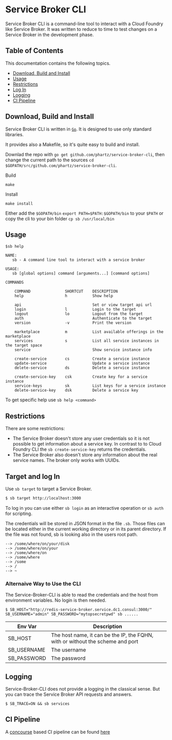 # Service Broker CLI
Service Broker CLI is a command-line tool to interact with a Cloud Foundry like Service Broker.
It was written to reduce to time to test changes on a Service Broker in the development phase.

## Table of Contents
This documentation contains the following topics.

* [Download, Build and Install](##Download-Build-and-Install)
* [Usage](##Usage)
* [Restrictions](##Restrictions)
* [Log In](##Log-In)
* [Logging](##Logging)
* [CI Pipeline](##ci-pipeline)

## Download, Build and Install
Service Broker CLI is written in [`Go`](https://golang.org). It is designed to use only standard libraries.

It provides also a Makefile, so it's quite easy to build and install.

Downlad the repo with `go get github.com/phartz/service-broker-cli`, then change the current path to the sources `cd $GOPATH/src/github.com/phartz/service-broker-cli`.

Build
```
make
```

Install
```
make install
```

Either add the `$GOPATH/bin` `export PATH=$PATH:$GOPATH/bin` to your `$PATH` or copy the cli to your bin folder `cp sb /usr/local/bin`

## Usage
```
$sb help

NAME:
   sb - A command line tool to interact with a service broker

USAGE:
   sb [global options] command [arguments...] [command options]

COMMANDS

    COMMAND               SHORTCUT    DESCRIPTION
    help                  h           Show help

    api                               Set or view target api url
    login                 l           Login to the target
    logout                lo          Logout from the target
    auth                              Authenticate to the target
    version               -v          Print the version

    marketplace           m           List available offerings in the marketplace
    services              s           List all service instances in the target space
    service                           Show service instance info

    create-service        cs          Create a service instance
    update-service                    Update a service instance
    delete-service        ds          Delete a service instance

    create-service-key    csk         Create key for a service instance
    service-keys          sk          List keys for a service instance
    delete-service-key    dsk         Delete a service key

```

To get specific help use `sb help <command>`


## Restrictions

There are some restrictions:
* The Service Broker doesn't store any user credentials so it is not possible to get information about a service key.
In contrast to to Cloud Foundry CLI the `sb create-service-key` returns the credentials.
* The Service Broker also doesn't store any information about the real service names. The broker only works with UUIDs.


## Target and log In

Use `sb target` to target a Service Broker.

```bash
$ sb target http://localhost:3000
```

To log in you can use either `sb login` as an interactive operation or `sb auth` for scripting.

The credentials will be stored in JSON format in the file `.sb`. Those files can be located either in the current working directory or in its parent directory. If the file was not found, sb is looking also in the users root path.

```
--> /some/where/on/your/disk
--> /some/where/on/your
--> /some/where/on
--> /some/where
--> /some
--> /
--> ~
```

### Alternaive Way to Use the CLI

The Service-Broker-CLI is able to read the credentials and the host from environment variables. No login is then needed.

```
$ SB_HOST="http://redis-service-broker.service.dc1.consul:3000/" SB_USERNAME="admin" SB_PASSWORD="mytopsecretpwd" sb ......
```

| Env Var | Description |
|---|---|
| SB_HOST | The host name, it can be the IP, the FQHN, with or without the scheme and port |
| SB_USERNAME | The username |
| SB_PASSWORD | The password |


## Logging

Service-Broker-CLI does not provide a logging in the classical sense. But you can trace the Service Broker API requests and answers.

```
$ SB_TRACE=ON && sb services
```

## CI Pipeline

A [concourse](concourse.ci) based CI pipeline can be found [here](https://phartz.dedyn.io/teams/main/pipelines/service-broker-cli)
